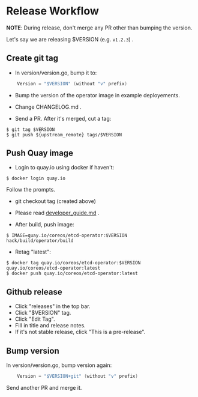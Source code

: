 # Release Workflow

**NOTE**: During release, don't merge any PR other than bumping the version.

Let's say we are releasing $VERSION (e.g. `v1.2.3`) .

## Create git tag

- In version/version.go, bump it to:
```go
	Version = "$VERSION" (without "v" prefix)
```

- Bump the version of the operator image in example deployements.
- Change CHANGELOG.md .

- Send a PR. After it's merged, cut a tag:
```
$ git tag $VERSION
$ git push ${upstream_remote} tags/$VERSION
```


## Push Quay image

- Login to quay.io using docker if haven't:

```
$ docker login quay.io
```
Follow the prompts.

- git checkout tag (created above)

- Please read [developer_guide.md](./developer_guide.md) .

- After build, push image:
```
$ IMAGE=quay.io/coreos/etcd-operator:$VERSION hack/build/operator/build
```

- Retag "latest":
```
$ docker tag quay.io/coreos/etcd-operator:$VERSION quay.io/coreos/etcd-operator:latest
$ docker push quay.io/coreos/etcd-operator:latest
```

## Github release

- Click "releases" in the top bar.
- Click "$VERSION" tag.
- Click "Edit Tag".
- Fill in title and release notes.
- If it's not stable release, click "This is a pre-release".

## Bump version

In version/version.go, bump version again:
```go
	Version = "$VERSION+git" (without "v" prefix)
```
Send another PR and merge it.
